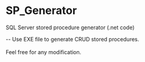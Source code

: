 # SP_Generator
SQL Server stored procedure generator (.net code)

-- Use EXE file to generate CRUD stored procedures.<br><br>
Feel free for any modification.
